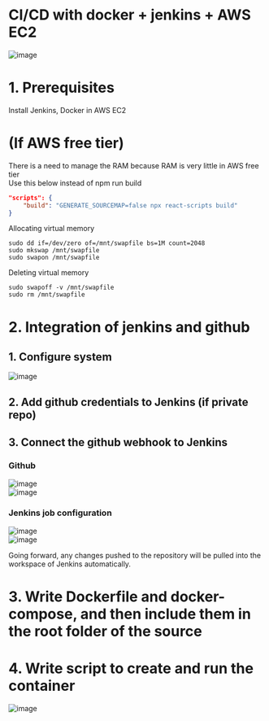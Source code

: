 # CI/CD with docker + jenkins + AWS EC2
![image](https://github.com/vacu9708/Tools-etc/assets/67142421/8c279e5c-9ad0-45b9-8656-683fe773d7b9)

# 1. Prerequisites
Install Jenkins, Docker in AWS EC2

# (If AWS free tier)
There is a need to manage the RAM because RAM is very little in AWS free tier<br>
Use this below instead of npm run build
~~~json
"scripts": {
    "build": "GENERATE_SOURCEMAP=false npx react-scripts build"
}
~~~
Allocating virtual memory
~~~
sudo dd if=/dev/zero of=/mnt/swapfile bs=1M count=2048
sudo mkswap /mnt/swapfile
sudo swapon /mnt/swapfile
~~~
Deleting virtual memory
~~~
sudo swapoff -v /mnt/swapfile
sudo rm /mnt/swapfile
~~~

# 2. Integration of jenkins and github
## 1. Configure system
![image](https://github.com/vacu9708/Tools-etc/assets/67142421/9634b5a8-10b3-459b-be11-3b6e752347c3)

## 2. Add github credentials to Jenkins (if private repo)

## 3. Connect the github webhook to Jenkins
### Github
![image](https://user-images.githubusercontent.com/67142421/236819817-cc44373c-91cd-4267-9ced-274b5966f210.png)<br>
![image](https://user-images.githubusercontent.com/67142421/236820133-010056e3-91d1-4f25-bd56-817282f1c786.png)<br>
### Jenkins job configuration
![image](https://github.com/vacu9708/Tools-etc/assets/67142421/636e7a6a-0ff6-45b1-988f-20ec71319ecb)<br>
![image](https://user-images.githubusercontent.com/67142421/236828541-483c5b40-2caa-466e-86f2-d9a7648c8a2a.png)<br>

Going forward, any changes pushed to the repository will be pulled into the workspace of Jenkins automatically.

# 3. Write Dockerfile and docker-compose, and then include them in the root folder of the source

# 4. Write script to create and run the container
![image](https://github.com/vacu9708/Tools-etc/assets/67142421/db8c299b-82ab-4c6d-9d1f-65446636ab20)
